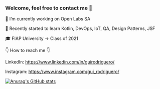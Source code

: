 ### Welcome, feel free to contact me 👋

🔭 I’m currently working on Open Labs SA

🌱 Recently started to learn Kotlin, DevOps, IoT, QA, Design Patterns, JSF 

🎓 FIAP University -> Class of 2021 

👇 How to reach me 👇

LinkedIn: https://www.linkedin.com/in/guirodriguero/

Instagram: https://www.instagram.com/gui_rodriguero/

[![Anurag's GitHub stats](https://github-readme-stats.vercel.app/api?username=GuiRodriguero)](https://github.com/anuraghazra/github-readme-stats)
